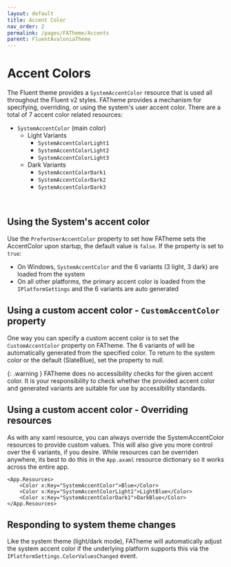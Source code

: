 ```yaml
---
layout: default
title: Accent Color
nav_order: 2
permalink: /pages/FATheme/Accents
parent: FluentAvaloniaTheme
---
```


# Accent Colors

The Fluent theme provides a `SystemAccentColor` resource that is used all throughout the Fluent v2 styles. FATheme provides a mechanism for specifying, overriding, or using the system's user accent color. There are a total of 7 accent color related resources:

- `SystemAccentColor` (main color)
  - Light Variants
    - `SystemAccentColorLight1`
    - `SystemAccentColorLight2`
    - `SystemAccentColorLight3`
  - Dark Variants
    - `SystemAccentColorDark1`
    - `SystemAccentColorDark2`
    - `SystemAccentColorDark3`
<br/>

## Using the System's accent color

Use the `PreferUserAccentColor` property to set how FATheme sets the AccentColor upon startup, the default value is `false`. If the property is set to `true`:

- On Windows, `SystemAccentColor` and the 6 variants (3 light, 3 dark) are loaded from the system
- On all other platforms, the primary accent color is loaded from the `IPlatformSettings` and the 6 variants are auto generated

## Using a custom accent color - `CustomAccentColor` property

One way you can specify a custom accent color is to set the `CustomAccentColor` property on FATheme. The 6 variants of will be automatically generated from the specified color. To return to the system color or the default (SlateBlue), set the property to null.

{: .warning }
FATheme does no accessibility checks for the given accent color. It is your responsibility to check whether the provided accent color and generated variants are suitable for use by accessibility standards.
<br />

## Using a custom accent color - Overriding resources

As with any xaml resource, you can always override the SystemAccentColor resources to provide custom values. This will also give you more control over the 6 variants, if you desire. While resources can be overriden anywhere, its best to do this in the `App.axaml` resource dictionary so it works across the entire app.

```Xaml
<App.Resources>
    <Color x:Key="SystemAccentColor">Blue</Color>
    <Color x:Key="SystemAccentColorLight1">LightBlue</Color>
    <Color x:Key="SystemAccentColorDark1">DarkBlue</Color>
</App.Resources>
```

## Responding to system theme changes
Like the system theme (light/dark mode), FATheme will automatically adjust the system accent color if the underlying platform supports this via the `IPlatformSettings.ColorValuesChanged` event.

